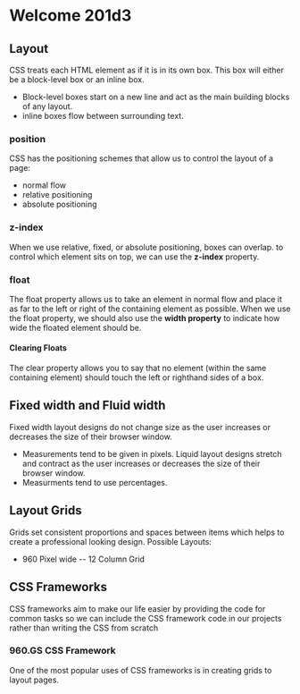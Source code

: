 # Welcome 201d3

## Layout
CSS treats each HTML element as if it is in its own box. This box will either be a block-level box or an inline box.
* Block-level boxes start on a new line and act as the main building blocks of any layout.
* inline boxes flow between surrounding text.

### position
CSS has the positioning schemes that allow us to control the layout of a page: 
* normal flow
* relative positioning
* absolute positioning

### z-index
When we use relative, fixed, or absolute positioning, boxes can overlap. to control which element sits on top, we can use
the **z-index** property.

### float
The float property allows us to take an element in normal flow and place it as far to the left or right of the containing
element as possible.
When we use the float property, we should also use the **width property** to indicate how wide the floated element should
be.

#### Clearing Floats
The clear property allows you to say that no element (within the same containing element) should touch the left or righthand sides of a box. 

## Fixed width and Fluid width 
Fixed width layout designs do not change size as the user increases or decreases the size of their browser window.
* Measurements tend to be given in pixels.
Liquid layout designs stretch and contract as the user increases or decreases the size of their browser window. 
* Measurments tend to use percentages.

## Layout Grids
Grids set consistent proportions and spaces between items which helps to create a professional looking design.
Possible Layouts:
* 960 Pixel wide -- 12 Column Grid

## CSS Frameworks
CSS frameworks aim to make our life easier by providing the code for common tasks so we can include the CSS
framework code in our projects rather than writing the CSS from scratch

### 960.GS CSS Framework
One of the most popular uses of CSS frameworks is in creating grids to layout pages.
